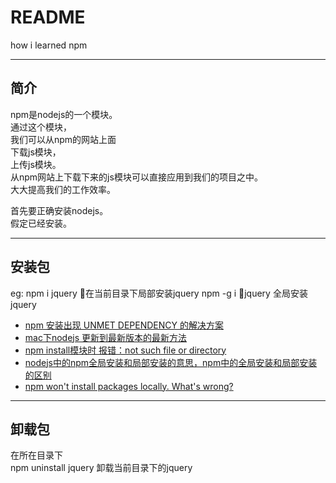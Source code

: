 # README  
how i learned npm


------  

## 简介  

npm是nodejs的一个模块。  
通过这个模块，  
我们可以从npm的网站上面  
下载js模块，  
上传js模块。  
从npm网站上下载下来的js模块可以直接应用到我们的项目之中。  
大大提高我们的工作效率。  

首先要正确安装nodejs。  
假定已经安装。 

------  

## 安装包  

eg: 
npm i jquery 在当前目录下局部安装jquery
npm -g i jquery 全局安装jquery  

* [npm 安装出现 UNMET DEPENDENCY 的解决方案][1]  
* [mac下nodejs 更新到最新版本的最新方法][2]  
* [npm install模块时 报错：not such file or directory][3]  
* [nodejs中的npm全局安装和局部安装的意思，npm中的全局安装和局部安装的区别][4]     
* [npm won't install packages locally. What's wrong?][5]  

[1]:https://lellansin.wordpress.com/2014/02/27/npm-%E5%AE%89%E8%A3%85%E5%87%BA%E7%8E%B0-unmet-dependency-%E7%9A%84%E8%A7%A3%E5%86%B3%E6%96%B9%E6%A1%88/  
[2]:https://blog.csdn.net/chwshuang/article/details/54965100  
[3]:https://segmentfault.com/q/1010000012930521 

[4]:https://blog.csdn.net/jiang7701037/article/details/80706920

[5]:https://blog.csdn.net/davidsu33/article/details/52633904

------

## 卸载包  

在所在目录下  
npm uninstall jquery 卸载当前目录下的jquery  

